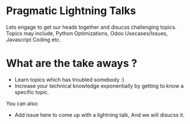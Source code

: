 # Pragmatic Lightning Talks



Lets engage to get our heads together and disucss challenging topics.
Topics may include, Python Optimizations, Odoo Usecases/Issues, Javascript Coding etc.


# What are the take aways ?

  - Learn topics which has troubled somebody :)
  - Increase your technical knowledge exponentially by getting to know a specific topic.


You can also:
  - Add issue here to come up with a lightning talk, And we will disucss it.
